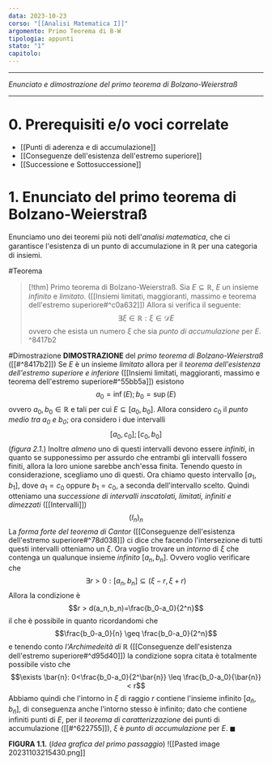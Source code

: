 ```yaml
---
data: 2023-10-23
corso: "[[Analisi Matematica I]]"
argomento: Primo Teorema di B-W
tipologia: appunti
stato: "1"
capitolo:
---
```

- - -
*Enunciato e dimostrazione del primo teorema di Bolzano-Weierstraß*
- - -
# 0. Prerequisiti e/o voci correlate
- [[Punti di aderenza e di accumulazione]]
- [[Conseguenze dell'esistenza dell'estremo superiore]]
- [[Successione e Sottosuccessione]]
# 1. Enunciato del primo teorema di Bolzano-Weierstraß
Enunciamo uno dei teoremi più noti dell'*analisi matematica*, che ci garantisce l'esistenza di un punto di accumulazione in $\mathbb{R}$ per una categoria di insiemi.

#Teorema 
> [!thm] Primo teorema di Bolzano-Weierstraß.
> Sia $E \subseteq \mathbb{R}$, $E$ un insieme *infinito* e *limitato*. ([[Insiemi limitati, maggioranti, massimo e teorema dell'estremo superiore#^c0a632]]) 
> Allora si verifica il seguente: 
> $$\exists \xi \in \mathbb{R}: \xi \in \mathcal{D} E$$
> ovvero che esista un numero $\xi$ che sia *punto di accumulazione* per $E$. 
^8417b2

#Dimostrazione 
**DIMOSTRAZIONE** del *primo teorema di Bolzano-Weierstraß* ([[#^8417b2]])
Se $E$ è un insieme *limitato* allora per il *teorema dell'esistenza dell'estremo superiore e inferiore* ([[Insiemi limitati, maggioranti, massimo e teorema dell'estremo superiore#^55bb5a]]) esistono $$a_0 = \inf(E); b_0 = \sup(E)$$ovvero $a_0, b_0 \in \mathbb{R}$ e tali per cui $E \subseteq [a_0, b_0]$. 
Allora considero $c_0$ il *punto medio tra $a_0$ e $b_0$*; ora considero i due intervalli $$[a_0, c_0];[c_0, b_0]$$(*figura 2.1.*)
Inoltre *almeno* uno di questi intervalli devono essere *infiniti*, in quanto se supponessimo per assurdo che entrambi gli intervalli fossero finiti, allora la loro unione sarebbe anch'essa finita.
Tenendo questo in considerazione, scegliamo uno di questi. Ora chiamo questo intervallo $[a_1, b_1]$, dove $a_1 = c_0$ oppure $b_1 = c_0$, a seconda dell'intervallo scelto.
Quindi otteniamo una *successione di intervalli inscatolati, limitati, infiniti e dimezzati* ([[Intervalli]]) $$(I_n)_n$$
La *forma forte del teorema di Cantor* ([[Conseguenze dell'esistenza dell'estremo superiore#^78d038]]) ci dice che facendo l'intersezione di tutti questi intervalli otteniamo un $\xi$. 
Ora voglio trovare un *intorno* di $\xi$ che contenga un qualunque insieme *infinito* $[a_n, b_n]$. Ovvero voglio verificare che $$\exists r > 0: [a_n, b_n] \subseteq (\xi-r, \xi+r)$$
Allora la condizione è $$r > d(a_n,b_n)=\frac{b_0-a_0}{2^n}$$il che è possibile in quanto ricordandomi che $$\frac{b_0-a_0}{n} \geq \frac{b_0-a_0}{2^n}$$e tenendo conto *l'Archimedeità di $\mathbb{R}$* ([[Conseguenze dell'esistenza dell'estremo superiore#^d95d40]]) la condizione sopra citata è totalmente possibile visto che $$\exists \bar{n}: 0<\frac{b_0-a_0}{2^\bar{n}} \leq \frac{b_0-a_0}{\bar{n}} < r$$Abbiamo quindi che l'intorno in $\xi$ di raggio $r$ contiene l'insieme infinito $[a_\bar{n}, b_\bar{n}]$, di conseguenza anche l'intorno stesso è infinito; dato che contiene infiniti punti di $E$, per il *teorema di caratterizzazione* dei punti di accumulazione ([[#^622755]]), $\xi$ è *punto di accumulazione* per $E$. $\blacksquare$

**FIGURA 1.1.** (*Idea grafica del primo passaggio*)
![[Pasted image 20231103215430.png]]